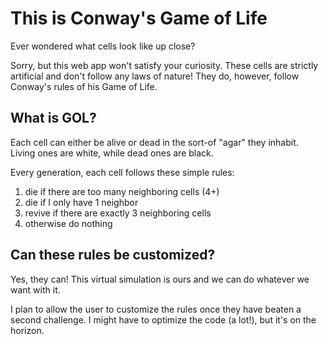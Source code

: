 # This is Conway's Game of Life
Ever wondered what cells look like up close?

Sorry, but this web app won't satisfy your curiosity. These cells are strictly artificial and don't follow any laws of nature! They do, however, follow Conway's rules of his Game of Life.

## What is GOL?
Each cell can either be alive or dead in the sort-of "agar" they inhabit. Living ones are white, while dead ones are black.

Every generation, each cell follows these simple rules:
1) die if there are too many neighboring cells (4+)
2) die if I only have 1 neighbor
3) revive if there are exactly 3 neighboring cells
4) otherwise do nothing

## Can these rules be customized?
Yes, they can! This virtual simulation is ours and we can do whatever we want with it.

I plan to allow the user to customize the rules once they have beaten a second challenge. I might have to optimize the code (a lot!), but it's on the horizon.
